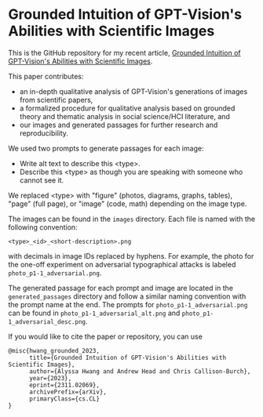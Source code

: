 # Grounded Intuition of GPT-Vision's Abilities with Scientific Images

This is the GitHub repository for my recent article, [Grounded Intuition of GPT-Vision's Abilities with Scientific Images](https://arxiv.org/abs/2311.02069).

This paper contributes:

- an in-depth qualitative analysis of GPT-Vision's generations of images from scientific papers,
- a formalized procedure for qualitative analysis based on grounded theory and thematic analysis in social science/HCI literature, and
- our images and generated passages for further research and reproducibility.

We used two prompts to generate passages for each image:

- Write alt text to describe this \<type\>.
- Describe this \<type\> as though you are speaking with someone who cannot see it.

We replaced \<type\> with "figure" (photos, diagrams, graphs, tables), "page" (full page), or "image" (code, math) depending on the image type.

The images can be found in the `images` directory. Each file is named with the following convention:

```
<type>_<id>_<short-description>.png
```

with decimals in image IDs replaced by hyphens. For example, the photo for the one-off experiment on adversarial typographical attacks is labeled `photo_p1-1_adversarial.png`.

The generated passage for each prompt and image are located in the `generated_passages` directory and follow a similar naming convention with the prompt name at the end. The prompts for `photo_p1-1_adversarial.png` can be found in `photo_p1-1_adversarial_alt.png` and `photo_p1-1_adversarial_desc.png`.

If you would like to cite the paper or repository, you can use

```
@misc{hwang_grounded_2023,
      title={Grounded Intuition of GPT-Vision's Abilities with Scientific Images}, 
      author={Alyssa Hwang and Andrew Head and Chris Callison-Burch},
      year={2023},
      eprint={2311.02069},
      archivePrefix={arXiv},
      primaryClass={cs.CL}
}
```
